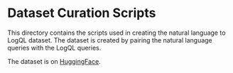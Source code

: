 # Dataset Curation Scripts

This directory contains the scripts used in creating the natural language to LogQL dataset. The dataset is created by pairing the natural language queries with the LogQL queries.

The dataset is on [HuggingFace](https://huggingface.co/datasets/nl-to-logql/natural-logql).
